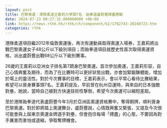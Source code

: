 ```yaml
---
layout: post
title: 巴黎奧運｜港隊柔道王嘉莉力爭頭7名　跆拳道盧蔚豐搏盡應戰
date: 2024-07-23 08:27:32.000000000 +08:00
link: https://news.rthk.hk/rthk/ch/component/k2/1762743-20240723.htm
categories: rthk
---
```


港隊柔道項目繼2012年倫敦奧運後，再次有運動員取得奧運入場券，王嘉莉將出戰巴黎奧運女子48公斤以下級別項目；而跆拳道項目就歷史性首次取得奧運資格，派出盧蔚豐出戰68公斤以下級別賽事。

26歲的王嘉莉以亞洲女子排名第7躋身巴黎奧運。首次參加奧運，王嘉莉形容，自己心情興奮及期待，而為了在比賽時可以更好狀態出戰，亦會加緊鍛鍊體能，增加於場上的靈活性。對於今次賽事的目標，王嘉莉表示，會以平常心看待比賽結果，希望可以晉身賽事頭7名。王嘉莉提及，早前曾在杭州亞運時，與來自的日本強敵對壘，她說，當時自己被對方快速技術性撃倒，希望今次奧運可以縮短差距。

至於港隊跆拳道代表盧蔚豐今年3月於亞洲區奧運資格賽中，奪得銅牌，順利晉身巴黎奧運。對於即將踏上奧運舞台，盧蔚豐說，心情既興奮又緊張，又提及今次很可能會與上屆東京奧運金牌選手對壘，但會抱住每場「搏盡」的心態，不要因為對手厲害而害怕或退縮，爭取奪牌機會。
